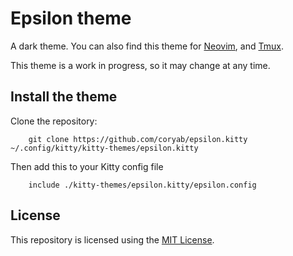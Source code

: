 # Epsilon theme

A dark theme. You can also find this theme for [Neovim](https://github.com/coryab/epsilon.nvim), and [Tmux](https://github.com/coryab/epsilon.tmux).

This theme is a work in progress, so it may change at any time.

## Install the theme

Clone the repository: 

```shell
    git clone https://github.com/coryab/epsilon.kitty ~/.config/kitty/kitty-themes/epsilon.kitty
```

Then add this to your Kitty config file

```
    include ./kitty-themes/epsilon.kitty/epsilon.config
```

## License

This repository is licensed using the [MIT License](./LICENSE).

